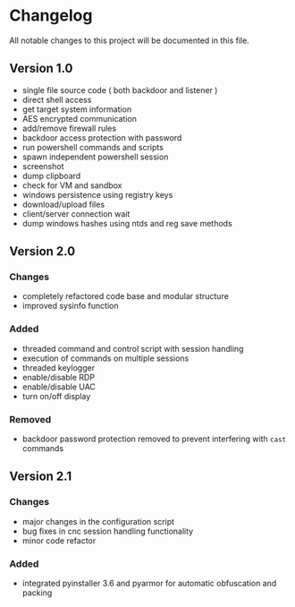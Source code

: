 # Changelog  
All notable changes to this project will be documented in this file.  

## Version 1.0  
- single file source code ( both backdoor and listener )  
- direct shell access  
- get target system information  
- AES encrypted communication  
- add/remove firewall rules  
- backdoor access protection with password  
- run powershell commands and scripts  
- spawn independent powershell session  
- screenshot  
- dump clipboard  
- check for VM and sandbox  
- windows persistence using registry keys  
- download/upload files  
- client/server connection wait  
- dump windows hashes using ntds and reg save methods  

## Version 2.0  
### Changes  
- completely refactored code base and modular structure  
- improved sysinfo function  

### Added  
- threaded command and control script with session handling  
- execution of commands on multiple sessions  
- threaded keylogger  
- enable/disable RDP  
- enable/disable UAC  
- turn on/off display  

### Removed  
- backdoor password protection removed to prevent interfering with `cast` commands  

## Version 2.1  
### Changes  
- major changes in the configuration script  
- bug fixes in cnc session handling functionality  
- minor code refactor  

### Added  
- integrated pyinstaller 3.6 and pyarmor for automatic obfuscation and packing  

